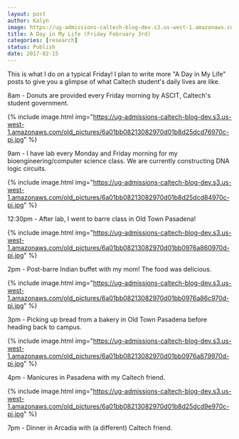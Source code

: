 ```yaml
---
layout: post
author: Kalyn
image: https://ug-admissions-caltech-blog-dev.s3.us-west-1.amazonaws.com/old_pictures/6a01bb08213082970d01b8d25dcd6e970c-pi.jpg
title: A Day in My Life (Friday February 3rd)
categories: [research]
status: Publish
date: 2017-02-15
---
```



This is what I do on a typical Friday! I plan to write more "A Day in My Life" posts to give you a glimpse of what Caltech student's daily lives are like.

<div class="photo-caption caption-xid-6a01bb08213082970d01b8d25dcd6e970c" id="caption-xid-6a01bb08213082970d01b8d25dcd6e970c">8am - Donuts are provided every Friday morning by ASCIT, Caltech's student government.


{% include image.html img="https://ug-admissions-caltech-blog-dev.s3.us-west-1.amazonaws.com/old_pictures/6a01bb08213082970d01b8d25dcd76970c-pi.jpg" %}<div class="photo-caption caption-xid-6a01bb08213082970d01b8d25dcd76970c" id="caption-xid-6a01bb08213082970d01b8d25dcd76970c">9am - I have lab every Monday and Friday morning for my bioengineering/computer science class. We are currently constructing DNA logic circuits.


{% include image.html img="https://ug-admissions-caltech-blog-dev.s3.us-west-1.amazonaws.com/old_pictures/6a01bb08213082970d01b8d25dcd84970c-pi.jpg" %}<div class="photo-caption caption-xid-6a01bb08213082970d01b8d25dcd84970c" id="caption-xid-6a01bb08213082970d01b8d25dcd84970c">12:30pm - After lab, I went to barre class in Old Town Pasadena!


{% include image.html img="https://ug-admissions-caltech-blog-dev.s3.us-west-1.amazonaws.com/old_pictures/6a01bb08213082970d01bb0976a860970d-pi.jpg" %}<div class="photo-caption caption-xid-6a01bb08213082970d01bb0976a860970d" id="caption-xid-6a01bb08213082970d01bb0976a860970d">2pm - Post-barre Indian buffet with my mom! The food was delicious.


{% include image.html img="https://ug-admissions-caltech-blog-dev.s3.us-west-1.amazonaws.com/old_pictures/6a01bb08213082970d01bb0976a86c970d-pi.jpg" %}<div class="photo-caption caption-xid-6a01bb08213082970d01bb0976a86c970d" id="caption-xid-6a01bb08213082970d01bb0976a86c970d">3pm - Picking up bread from a bakery in Old Town Pasadena before heading back to campus.


{% include image.html img="https://ug-admissions-caltech-blog-dev.s3.us-west-1.amazonaws.com/old_pictures/6a01bb08213082970d01bb0976a879970d-pi.jpg" %}<div class="photo-caption caption-xid-6a01bb08213082970d01bb0976a879970d" id="caption-xid-6a01bb08213082970d01bb0976a879970d">4pm - Manicures in Pasadena with my Caltech friend.


{% include image.html img="https://ug-admissions-caltech-blog-dev.s3.us-west-1.amazonaws.com/old_pictures/6a01bb08213082970d01b8d25dcd9e970c-pi.jpg" %}<div class="photo-caption caption-xid-6a01bb08213082970d01b8d25dcd9e970c" id="caption-xid-6a01bb08213082970d01b8d25dcd9e970c">7pm - Dinner in Arcadia with (a different) Caltech friend.

